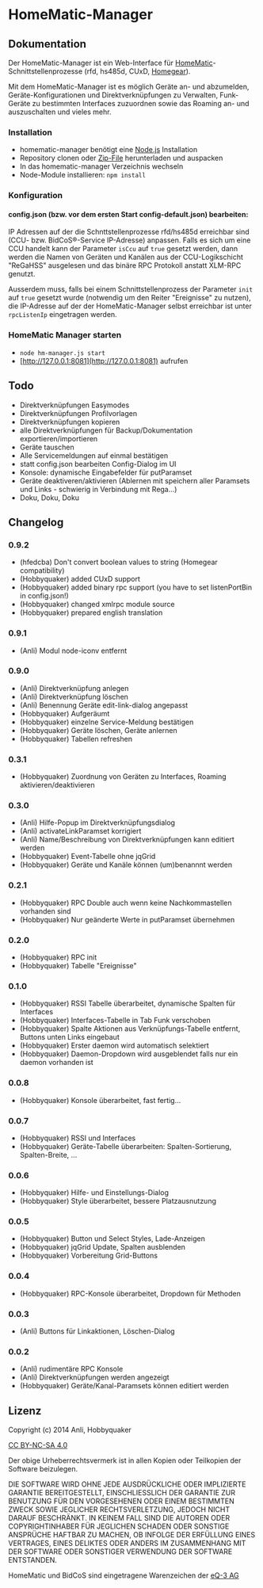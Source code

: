 # HomeMatic-Manager

## Dokumentation

Der HomeMatic-Manager ist ein Web-Interface für [HomeMatic](http://www.homematic.com)-Schnittstellenprozesse 
(rfd, hs485d, CUxD, [Homegear](http://www.homegear.eu)). 

Mit dem HomeMatic-Manager ist es möglich Geräte an- und abzumelden, Geräte-Konfigurationen und Direktverknüpfungen zu 
Verwalten, Funk-Geräte zu bestimmten Interfaces zuzuordnen sowie das Roaming an- und auszuschalten und vieles mehr.


### Installation

* homematic-manager benötigt eine [Node.js](http://nodejs.org/download/) Installation
* Repository clonen oder [Zip-File](https://github.com/hobbyquaker/homematic-manager/archive/master.zip) herunterladen und auspacken
* In das homematic-manager Verzeichnis wechseln
* Node-Module installieren: ``npm install``

### Konfiguration

#### config.json (bzw. vor dem ersten Start config-default.json) bearbeiten:

IP Adressen auf der die Schnttstellenprozesse rfd/hs485d erreichbar sind (CCU- bzw. BidCoS®-Service IP-Adresse) anpassen. 
Falls es sich um eine CCU handelt kann der Parameter ````isCcu```` auf ````true```` gesetzt werden, dann werden die Namen 
von Geräten und Kanälen aus der CCU-Logikschicht "ReGaHSS" ausgelesen und das binäre RPC Protokoll anstatt XLM-RPC genutzt. 

Ausserdem muss, falls bei einem Schnittstellenprozess der Parameter ````init```` auf ````true```` gesetzt wurde (notwendig 
um den Reiter "Ereignisse" zu nutzen), die IP-Adresse auf der der HomeMatic-Manager selbst erreichbar ist unter 
````rpcListenIp```` eingetragen werden.


### HomeMatic Manager starten

* ```node hm-manager.js start``` 
* [http://127.0.0.1:8081](http://127.0.0.1:8081) aufrufen

## Todo

* Direktverknüpfungen Easymodes
* Direktverknüpfungen Profilvorlagen
* Direktverknüpfungen kopieren
* alle Direktverknüpfungen für Backup/Dokumentation exportieren/importieren
* Geräte tauschen
* Alle Servicemeldungen auf einmal bestätigen
* statt config.json bearbeiten Config-Dialog im UI
* Konsole: dynamische Eingabefelder für putParamset
* Geräte deaktiveren/aktivieren (Ablernen mit speichern aller Paramsets und Links - schwierig in Verbindung mit Rega...)
* Doku, Doku, Doku

## Changelog

### 0.9.2
* (hfedcba) Don't convert boolean values to string (Homegear compatibility)
* (Hobbyquaker) added CUxD support
* (Hobbyquaker) added binary rpc support (you have to set listenPortBin in config.json!)
* (Hobbyquaker) changed xmlrpc module source
* (Hobbyquaker) prepared english translation

### 0.9.1
* (Anli) Modul node-iconv entfernt

### 0.9.0
* (Anli) Direktverknüpfung anlegen
* (Anli) Direktverknüpfung löschen
* (Anli) Benennung Geräte edit-link-dialog angepasst
* (Hobbyquaker) Aufgeräumt
* (Hobbyquaker) einzelne Service-Meldung bestätigen
* (Hobbyquaker) Geräte löschen, Geräte anlernen
* (Hobbyquaker) Tabellen refreshen


### 0.3.1
* (Hobbyquaker) Zuordnung von Geräten zu Interfaces, Roaming aktivieren/deaktivieren

### 0.3.0
* (Anli) Hilfe-Popup im Direktverknüpfungsdialog
* (Anli) activateLinkParamset korrigiert
* (Anli) Name/Beschreibung von Direktverknüpfungen kann editiert werden
* (Hobbyquaker) Event-Tabelle ohne jqGrid
* (Hobbyquaker) Geräte und Kanäle können (um)benannnt werden

### 0.2.1
* (Hobbyquaker) RPC Double auch wenn keine Nachkommastellen vorhanden sind
* (Hobbyquaker) Nur geänderte Werte in putParamset übernehmen

### 0.2.0
* (Hobbyquaker) RPC init
* (Hobbyquaker) Tabelle "Ereignisse"


### 0.1.0
* (Hobbyquaker) RSSI Tabelle überarbeitet, dynamische Spalten für Interfaces
* (Hobbyquaker) Interfaces-Tabelle in Tab Funk verschoben
* (Hobbyquaker) Spalte Aktionen aus Verknüpfungs-Tabelle entfernt, Buttons unten Links eingebaut
* (Hobbyquaker) Erster daemon wird automatisch selektiert
* (Hobbyquaker) Daemon-Dropdown wird ausgeblendet falls nur ein daemon vorhanden ist

### 0.0.8
* (Hobbyquaker) Konsole überarbeitet, fast fertig...

### 0.0.7
* (Hobbyquaker) RSSI und Interfaces
* (Hobbyquaker) Geräte-Tabelle überarbeiten: Spalten-Sortierung, Spalten-Breite, ...

### 0.0.6
* (Hobbyquaker) Hilfe- und Einstellungs-Dialog
* (Hobbyquaker) Style überarbeitet, bessere Platzausnutzung

### 0.0.5
* (Hobbyquaker) Button und Select Styles, Lade-Anzeigen
* (Hobbyquaker) jqGrid Update, Spalten ausblenden
* (Hobbyquaker) Vorbereitung Grid-Buttons

### 0.0.4
* (Hobbyquaker) RPC-Konsole überarbeitet, Dropdown für Methoden

### 0.0.3

* (Anli) Buttons für Linkaktionen, Löschen-Dialog

### 0.0.2

* (Anli) rudimentäre RPC Konsole
* (Anli) Direktverknüpfungen werden angezeigt
* (Hobbyquaker) Geräte/Kanal-Paramsets können editiert werden


## Lizenz

Copyright (c) 2014 Anli, Hobbyquaker

[CC BY-NC-SA 4.0](http://creativecommons.org/licenses/by-nc-sa/4.0/)


Der obige Urheberrechtsvermerk ist in allen Kopien oder Teilkopien der Software beizulegen.

DIE SOFTWARE WIRD OHNE JEDE AUSDRÜCKLICHE ODER IMPLIZIERTE GARANTIE BEREITGESTELLT, EINSCHLIESSLICH DER GARANTIE ZUR BENUTZUNG FÜR DEN VORGESEHENEN ODER EINEM BESTIMMTEN ZWECK SOWIE JEGLICHER RECHTSVERLETZUNG, JEDOCH NICHT DARAUF BESCHRÄNKT. IN KEINEM FALL SIND DIE AUTOREN ODER COPYRIGHTINHABER FÜR JEGLICHEN SCHADEN ODER SONSTIGE ANSPRÜCHE HAFTBAR ZU MACHEN, OB INFOLGE DER ERFÜLLUNG EINES VERTRAGES, EINES DELIKTES ODER ANDERS IM ZUSAMMENHANG MIT DER SOFTWARE ODER SONSTIGER VERWENDUNG DER SOFTWARE ENTSTANDEN.

HomeMatic und BidCoS sind eingetragene Warenzeichen der [eQ-3 AG](http://eq-3.de)